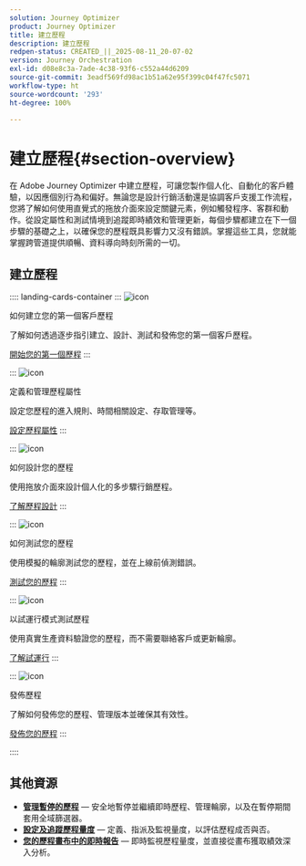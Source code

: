 ```yaml
---
solution: Journey Optimizer
product: Journey Optimizer
title: 建立歷程
description: 建立歷程
redpen-status: CREATED_||_2025-08-11_20-07-02
version: Journey Orchestration
exl-id: d08e8c3a-7ade-4c38-93f6-c552a44d6209
source-git-commit: 3eadf569fd98ac1b51a62e95f399c04f47fc5071
workflow-type: ht
source-wordcount: '293'
ht-degree: 100%

---
```


# 建立歷程{#section-overview}

在 Adobe Journey Optimizer 中建立歷程，可讓您製作個人化、自動化的客戶體驗，以因應個別行為和偏好。無論您是設計行銷活動還是協調客戶支援工作流程，您將了解如何使用直覺式的拖放介面來設定關鍵元素，例如觸發程序、客群和動作。從設定屬性和測試情境到追蹤即時績效和管理更新，每個步驟都建立在下一個步驟的基礎之上，以確保您的歷程既具影響力又沒有錯誤。掌握這些工具，您就能掌握跨管道提供順暢、資料導向時刻所需的一切。

## 建立歷程

:::: landing-cards-container
:::
![icon](https://cdn.experienceleague.adobe.com/icons/circle-play.svg?lang=zh-Hant)

如何建立您的第一個客戶歷程

了解如何透過逐步指引建立、設計、測試和發佈您的第一個客戶歷程。

[開始您的第一個歷程](../using/building-journeys/journey-gs.md)
:::

:::
![icon](https://cdn.experienceleague.adobe.com/icons/gear.svg?lang=zh-Hant)

定義和管理歷程屬性

設定您歷程的進入規則、時間相關設定、存取管理等。

[設定歷程屬性](../using/building-journeys/journey-properties.md)
:::

:::
![icon](https://cdn.experienceleague.adobe.com/icons/puzzle-piece.svg?lang=zh-Hant)

如何設計您的歷程

使用拖放介面來設計個人化的多步驟行銷歷程。

[了解歷程設計](../using/building-journeys/using-the-journey-designer.md)
:::

:::
![icon](https://cdn.experienceleague.adobe.com/icons/list-check.svg?lang=zh-Hant)

如何測試您的歷程

使用模擬的輪廓測試您的歷程，並在上線前偵測錯誤。

[測試您的歷程](../using/building-journeys/testing-the-journey.md)
:::

:::
![icon](https://cdn.experienceleague.adobe.com/icons/screwdriver-wrench.svg?lang=zh-Hant)

以試運行模式測試歷程

使用真實生產資料驗證您的歷程，而不需要聯絡客戶或更新輪廓。

[了解試運行](../using/building-journeys/journey-dry-run.md)
:::

:::
![icon](https://cdn.experienceleague.adobe.com/icons/circle-play.svg?lang=zh-Hant)

發佈歷程

了解如何發佈您的歷程、管理版本並確保其有效性。

[發佈您的歷程](../using/building-journeys/publishing-the-journey.md)
:::

::::


## 其他資源

- **[管理暫停的歷程](../using/building-journeys/journey-pause.md)** — 安全地暫停並繼續即時歷程、管理輪廓，以及在暫停期間套用全域篩選器。
- **[設定及追蹤歷程量度](../using/building-journeys/success-metrics.md)** — 定義、指派及監視量度，以評估歷程成否與否。
- **[您的歷程畫布中的即時報告](../using/building-journeys/report-journey.md)** — 即時監視歷程量度，並直接從畫布獲取績效深入分析。
